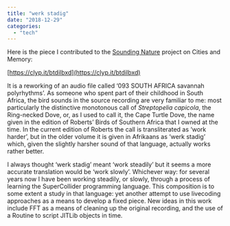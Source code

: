 ```yaml
---
title: "werk stadig"
date: "2018-12-29"
categories: 
  - "tech"
---
```


Here is the piece I contributed to the [Sounding Nature](https://citiesandmemory.com/sounding-nature/) project on Cities and Memory:

[https://clyp.it/btdilbxd](https://clyp.it/btdilbxd)

It is a reworking of an audio file called ‘093 SOUTH AFRICA savannah polyrhythms’. As someone who spent part of their childhood in South Africa, the bird sounds in the source recording are very familiar to me: most particularly the distinctive monotonous call of _Streptopelia capicola_, the Ring-necked Dove, or, as I used to call it, the Cape Turtle Dove, the name given in the edition of Roberts’ Birds of Southern Africa that I owned at the time. In the current edition of Roberts the call is transliterated as ‘work harder’, but in the older volume it is given in Afrikaans as ‘werk stadig’ which, given the slightly harsher sound of that language, actually works rather better.

I always thought ‘werk stadig’ meant ‘work steadily’ but it seems a more accurate translation would be ‘work slowly’. Whichever way: for several years now I have been working steadily, or slowly, through a process of learning the SuperCollider programming language. This composition is to some extent a study in that language: yet another attempt to use livecoding approaches as a means to develop a fixed piece. New ideas in this work include FFT as a means of cleaning up the original recording, and the use of a Routine to script JITLib objects in time.
